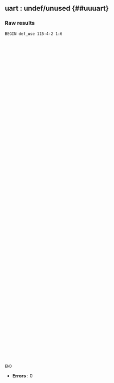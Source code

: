 ## uart : undef/unused {##uuuart}
### Raw results


~~~
BEGIN def_use 115-4-2 1:6









































































END
~~~

* **Errors** : 0

